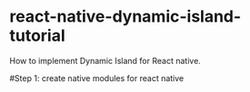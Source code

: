# react-native-dynamic-island-tutorial
How to implement Dynamic Island for React native.

#Step 1: create native modules for react native
